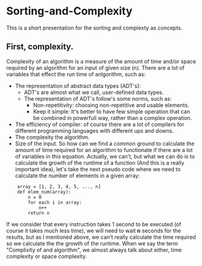 # Sorting-and-Complexity
This is a short presentation for the sorting and complexty as concepts.

## First, complexity.
Complexity of an algorithm is a measure of the amount of time and/or space required by an algorithm for an input of given size (n).
There are a lot of variables that effect the run time of anlgorithm, such as:
* The representation of abstract data types (ADT's):
	* ADT's are almost what we call, user-defined data types.
	* The representation of ADT's follow's some norms, such as:
		- Non-repetitivity: choosing non-repetitive and usable elements.
		- Keep it simple: It's better to have few simple operation that can be combined in powerfull way, rather than a complex operation.
* The efficiency of compiler: of course there are a lot of compilers for different programming languages with different ups and downs.
* The complexity the algorithm.
* Size of the input.
So how can we find a common ground to calculate the amount of time required for an algorithm to functionate if there are a lot of variables in this equation.
Actually, we can't, but what we can do is to calculate the growth of the runtime of a function (And this is a really important idea), let's take the next pseudo code where we need to calculate the number of elements in a given array:
```
	array = [1, 2, 3, 4, 5, ..., n]
	def	elem_num(array):
		n = 0
		for each i in array:
			n++
		return n
```
If we consider that every instruction takes 1 second to be executed (of course it takes much less time), we will need to wait **n** seconds for the results, but as I mentioned above, we can't really calculate the time required so we calculate the the growth of the runtime.
When we say the term "Complixity of and algorithm", we almost always talk about either, time complexity or space complexity.
